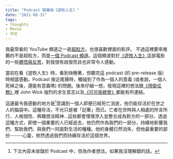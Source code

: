 ```yaml
---
title: "Podcast 隨筆與《遊牧人生》"
date: "2021-08-31"
tags:
- thoughts
- Movie
- 中文
---
```


我最常看的 YouTube 頻道之一是[超粒方][channel]，也很喜歡裡面的影評。
不過這裡要來推薦的不是超粒方，而是[一個 Podcast 頻道][ivopsybar]。這個頻道對於[《遊牧人生》][nomaland]這部電影的一些[體悟與反思][ep1]，對我很有啟發而且也非常令人感動。

<!--more-->

當初在看《遊牧人生》時，看到快睡著，但聽完這 podcast (的 pre-release 版) 時相當感動。Podcast 接近尾聲時，觸碰到了作為一個人的意義 (或者說，一個人死掉之後，還能有意義嗎) 的問題。後來仔細一想，發現這裡的想法跟[《捍衛任務》][wick]裡 John Wick 強烈的求生意志以及[《可可夜總會》][coco]都能有所連結。

這邊最令我感動的地方是[^n1]意識到一個人即便已經死亡消逝，他仍能存活於在世之人的腦袋中。這種存活，不光只是被「記著」而已。亡者在世時與人相處的所言所行、人格個性、興趣想法精神...這些都會慢慢滲入並整合成為對方的一部分。透過這種方式，即使一個重要的人已經逝去，他仍然作為我們的一部分，持續地影響我們、幫助我們、與我們一同面對生活的種種。他的身體已然消失，但他最重要的部份------心靈，依然透過我們而持續存活於這個世界。


[^n1]: 下文內容未收錄於 Podcast 中，但為作者想法，如果我沒理解錯的話。

[wick]: https://en.wikipedia.org/wiki/John_Wick
[coco]: https://en.wikipedia.org/wiki/Coco_(2017_film)
[nomaland]: https://en.wikipedia.org/wiki/Nomadland_(film)
[channel]: https://www.youtube.com/channel/UC0Q-fBheHysYWz9ObSEzMdA
[ivopsybar]: https://podcasts.apple.com/us/podcast/ivo心理吧/id1576374600
[ep1]: https://podcasts.apple.com/us/podcast/ep01-你也是個異鄉人嗎-心理人聊-游牧人生/id1576374600?i=1000528751157
